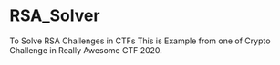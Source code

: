 # RSA_Solver
To Solve RSA Challenges in CTFs
This is Example from one of Crypto Challenge in Really Awesome CTF 2020.
